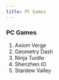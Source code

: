```yaml
---
title: PC Games
---
```


### PC Games

<ol>
<li>Axiom Verge</li>
<li>Geometry Dash</li>
<li>Ninja Turdle</li>
<li>Shenzhen IO</li>
<li>Stardew Valley</li>
</ol>
